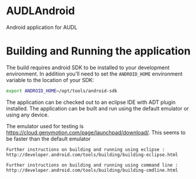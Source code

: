 AUDLAndroid
===========

Android application for AUDL


Building and Running the application
===================================

The build requires android SDK to be installed to your development environment.  In addition you'll need to set the `ANDROID_HOME` environment variable to the location of your SDK:

```bash
export ANDROID_HOME=/opt/tools/android-sdk
```

The application can be checked out to an eclipse IDE with ADT plugin installed. The application can be built and run using the default emulator or using any device.

The emulator used for testing is https://cloud.genymotion.com/page/launchpad/download/. This seems to be faster than the default emulator

```
Further instructions on building and running using eclipse : http://developer.android.com/tools/building/building-eclipse.html
```

```
Further instructions on building and running using command line :
http://developer.android.com/tools/building/building-cmdline.html
```

